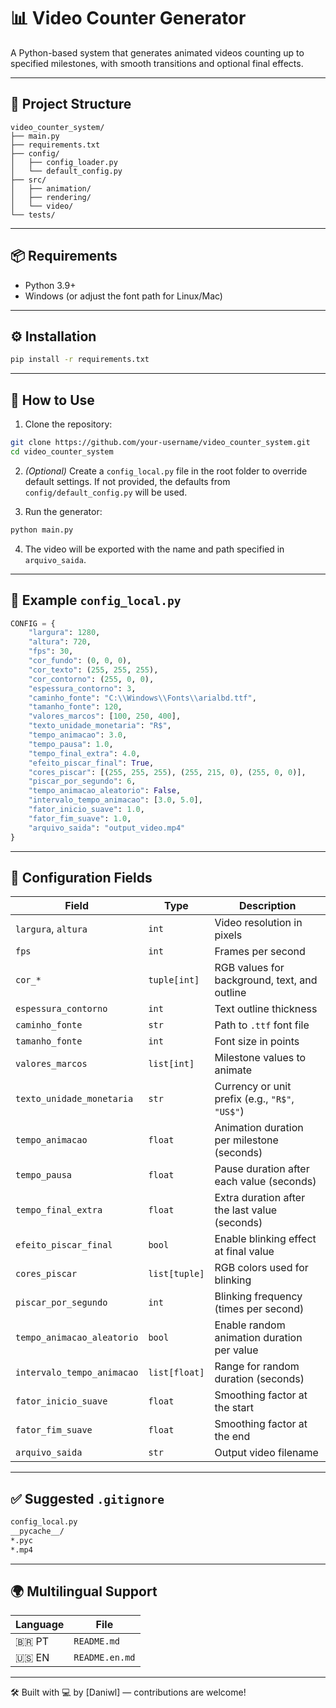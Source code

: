 # 📊 Video Counter Generator

A Python-based system that generates animated videos counting up to specified milestones, with smooth transitions and optional final effects.

---

## 📁 Project Structure

```
video_counter_system/
├── main.py
├── requirements.txt
├── config/
│   ├── config_loader.py
│   └── default_config.py
├── src/
│   ├── animation/
│   ├── rendering/
│   └── video/
└── tests/
```

---

## 📦 Requirements

* Python 3.9+
* Windows (or adjust the font path for Linux/Mac)

---

## ⚙️ Installation

```bash
pip install -r requirements.txt
```

---

## 🚀 How to Use

1. Clone the repository:

```bash
git clone https://github.com/your-username/video_counter_system.git
cd video_counter_system
```

2. *(Optional)* Create a `config_local.py` file in the root folder to override default settings.
   If not provided, the defaults from `config/default_config.py` will be used.

3. Run the generator:

```bash
python main.py
```

4. The video will be exported with the name and path specified in `arquivo_saida`.

---

## 🔧 Example `config_local.py`

```python
CONFIG = {
    "largura": 1280,
    "altura": 720,
    "fps": 30,
    "cor_fundo": (0, 0, 0),
    "cor_texto": (255, 255, 255),
    "cor_contorno": (255, 0, 0),
    "espessura_contorno": 3,
    "caminho_fonte": "C:\\Windows\\Fonts\\arialbd.ttf",
    "tamanho_fonte": 120,
    "valores_marcos": [100, 250, 400],
    "texto_unidade_monetaria": "R$",
    "tempo_animacao": 3.0,
    "tempo_pausa": 1.0,
    "tempo_final_extra": 4.0,
    "efeito_piscar_final": True,
    "cores_piscar": [(255, 255, 255), (255, 215, 0), (255, 0, 0)],
    "piscar_por_segundo": 6,
    "tempo_animacao_aleatorio": False,
    "intervalo_tempo_animacao": [3.0, 5.0],
    "fator_inicio_suave": 1.0,
    "fator_fim_suave": 1.0,
    "arquivo_saida": "output_video.mp4"
}
```

---

## 🧾 Configuration Fields

| Field                      | Type          | Description                                     |
| -------------------------- | ------------- | ----------------------------------------------- |
| `largura`, `altura`        | `int`         | Video resolution in pixels                      |
| `fps`                      | `int`         | Frames per second                               |
| `cor_*`                    | `tuple[int]`  | RGB values for background, text, and outline    |
| `espessura_contorno`       | `int`         | Text outline thickness                          |
| `caminho_fonte`            | `str`         | Path to `.ttf` font file                        |
| `tamanho_fonte`            | `int`         | Font size in points                             |
| `valores_marcos`           | `list[int]`   | Milestone values to animate                     |
| `texto_unidade_monetaria`  | `str`         | Currency or unit prefix (e.g., `"R$"`, `"US$"`) |
| `tempo_animacao`           | `float`       | Animation duration per milestone (seconds)      |
| `tempo_pausa`              | `float`       | Pause duration after each value (seconds)       |
| `tempo_final_extra`        | `float`       | Extra duration after the last value (seconds)   |
| `efeito_piscar_final`      | `bool`        | Enable blinking effect at final value           |
| `cores_piscar`             | `list[tuple]` | RGB colors used for blinking                    |
| `piscar_por_segundo`       | `int`         | Blinking frequency (times per second)           |
| `tempo_animacao_aleatorio` | `bool`        | Enable random animation duration per value      |
| `intervalo_tempo_animacao` | `list[float]` | Range for random duration (seconds)             |
| `fator_inicio_suave`       | `float`       | Smoothing factor at the start                   |
| `fator_fim_suave`          | `float`       | Smoothing factor at the end                     |
| `arquivo_saida`            | `str`         | Output video filename                           |

---

## ✅ Suggested `.gitignore`

```bash
config_local.py
__pycache__/
*.pyc
*.mp4
```

---

## 🌍 Multilingual Support

| Language | File           |
| -------- | -------------- |
| 🇧🇷 PT  | `README.md`    |
| 🇺🇸 EN  | `README.en.md` |

---

🛠️ Built with 💻 by \[Daniwl] — contributions are welcome!